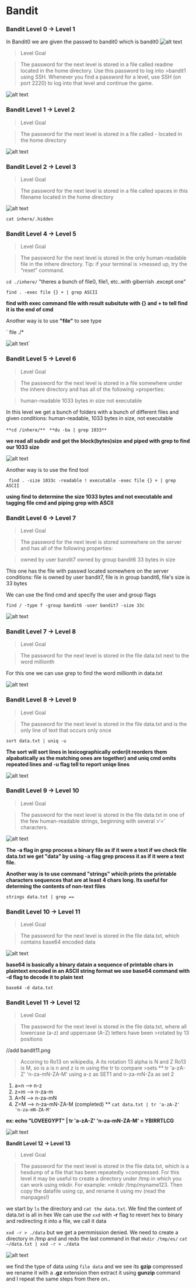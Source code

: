 # Bandit

### **Bandit Level 0 → Level 1**
In Bandit0 we are given the passwd to bandit0 which is bandit0
![alt text](https://github.com/esox1/OverTheWire_Writeup/blob/master/bandit-scrshots/bandit0.png)


>Level Goal

>The password for the next level is stored in a file called readme located in the home directory. Use this password to log into >bandit1 using SSH. Whenever you find a password for a level, use SSH (on port 2220) to log into that level and continue the game.

![alt text](https://github.com/esox1/OverTheWire_Writeup/blob/master/bandit-scrshots/bandit1.png)


### **Bandit Level 1 → Level 2**

>Level Goal

>The password for the next level is stored in a file called - located in the home directory

![alt text](https://github.com/esox1/OverTheWire_Writeup/blob/master/bandit-scrshots/bandit2.png)


### **Bandit Level 2 → Level 3**

>Level Goal

>The password for the next level is stored in a file called spaces in this filename located in the home directory

![alt text](https://github.com/esox1/OverTheWire_Writeup/blob/master/bandit-scrshots/bandit3.png)


``` "ls -a" to see ".hidden files/folders" 
cat inhere/.hidden 
```

### **Bandit Level 4 → Level 5**

>Level Goal

>The password for the next level is stored in the only human-readable file in the inhere directory. Tip: if your terminal is >messed up, try the “reset” command.

` cd ./inhere/
`
"theres a bunch of file0, file1, etc..with giberrish .except one"

` find . -exec file {} + | grep ASCII `

**find with exec command file with result subsitute with {} and + to tell find it is the end of cmd**

Another way is to use **"file"** to see type

` file ./* 

![alt text](https://github.com/esox1/OverTheWire_Writeup/blob/master/bandit-scrshots/bandit4.png)`


### **Bandit Level 5 → Level 6**

>Level Goal

>The password for the next level is stored in a file somewhere under the inhere directory and has all of the following >properties:

>human-readable
>1033 bytes in size
>not executable

In this level we get a bunch of folders with a bunch of different files and given conditions:
human-readable, 1033 bytes in size, not executable

` **cd /inhere/** `
` **du -ba | grep 1033**`

**we read all subdir and get the block(bytes)size and piped with grep to find our 1033 size**


![alt text](https://github.com/esox1/OverTheWire_Writeup/blob/master/bandit-scrshots/bandit5.png)


Another way is to use the find tool

` find . -size 1033c -readable ! executable -exec file {} + | grep ASCII`

**using find to determine the size 1033 bytes and not executable and tagging file cmd and piping grep with ASCII**



### **Bandit Level 6 → Level 7**

>Level Goal

>The password for the next level is stored somewhere on the server and has all of the following properties:

>owned by user bandit7
>owned by group bandit6
>33 bytes in size

This one has the file with passwd located somewhere on the server
conditions: file is owned by user bandit7, file is in group bandit6, file's size is 33 bytes

We can use the find cmd and specify the user and group flags

`find / -type f -group bandit6 -user bandit7 -size 33c`


![alt text](https://github.com/esox1/OverTheWire_Writeup/blob/master/bandit-scrshots/bandit6.png)


### **Bandit Level 7 → Level 8**

>Level Goal

>The password for the next level is stored in the file data.txt next to the word millionth

For this one we can use grep to find the word millionth in data.txt


![alt text](https://github.com/esox1/OverTheWire_Writeup/blob/master/bandit-scrshots/bandit7.png)



### **Bandit Level 8 → Level 9**

>Level Goal

>The password for the next level is stored in the file data.txt and is the only line of text that occurs only once

` sort data.txt | uniq -u `

**The sort will sort lines in lexicographically order(it reorders them alpabatically as the matching ones are together) and uniq cmd omits repeated lines and -u flag tell to report uniqe lines**

![alt text](https://github.com/esox1/OverTheWire_Writeup/blob/master/bandit-scrshots/bandit8.png)


### **Bandit Level 9 → Level 10**

>Level Goal

>The password for the next level is stored in the file data.txt in one of the few human-readable strings, beginning with several >‘=’ characters.


![alt text](https://github.com/esox1/OverTheWire_Writeup/blob/master/bandit-scrshots/bandit9.png)


**The -a flag in grep process a binary file as if it were a text
if we check file data.txt we get "data" by using -a flag grep process it as if it were a text file.**

**Another way is to use command "strings" whicih prints the printable characters sequences that are at least 4 chars long. Its useful for determing the contents of non-text files**

` strings data.txt | grep == `



### **Bandit Level 10 → Level 11**

>Level Goal

>The password for the next level is stored in the file data.txt, which contains base64 encoded data

![alt text](https://github.com/esox1/OverTheWire_Writeup/blob/master/bandit-scrshots/bandit10.png)

**base64 is basically a binary datain a sequence of printable chars in plaintext encoded in an ASCII string format
we use base64 command with -d flag to decode it to plain text**

` base64 -d data.txt `


### **Bandit Level 11 → Level 12**

>Level Goal

>The password for the next level is stored in the file data.txt, where all lowercase (a-z) and uppercase (A-Z) letters have been >rotated by 13 positions

//add bandit11.png

>Accoring to Ro13 on wikipedia, A its rotation 13 alpha is N and Z Ro13 is M, so is a is n and z is m using the tr to compare >sets
**
tr 'a-zA-Z' 'n-za-mN-ZA-M'
using a-z as SET1 and n-za-mN-Za as set 2
1) a=n --> n-z
2) z=m --> n-za-m
3) A=N --> n-za-mN
4) Z=M --> n-za-mN-ZA-M  (completed)
**
` cat data.txt | tr 'a-zA-Z' 'n-za-mN-ZA-M' `

**ex: echo "LOVEEGYPT" | tr 'a-zA-Z' 'n-za-mN-ZA-M' = YBIRRTLCG**

![alt text](https://github.com/esox1/OverTheWire_Writeup/blob/master/bandit-scrshots/bandit11.png)



**Bandit Level 12 → Level 13**

>Level Goal

>The password for the next level is stored in the file data.txt, which is a hexdump of a file that has been repeatedly >compressed. For this level it may be useful to create a directory under /tmp in which you can work using mkdir. For example: >mkdir /tmp/myname123. Then copy the datafile using cp, and rename it using mv (read the manpages!)

we start by `ls` the directory and `cat the data.txt`. We find the content of data.txt is all in hex
We can use the `xxd` with **-r** flag to revert hex to binary and redirecting it into a file, we call it data

`xxd -r > ./data`
but we get a permmission denied. We need to create a directory in /tmp and and redo the last command in that
`mkdir /tmp/es/`
`cat ~/data.txt | xxd -r > ./data`


![alt text](https://github.com/esox1/OverTheWire_Writeup/blob/master/bandit-scrshots/bandit12a.png)

we find the type of data using `file data` and we see its **gzip** compressed
we rename it with a **.gz** extension then extract it using **gunzip** command
and I repeat the same steps from there on..

